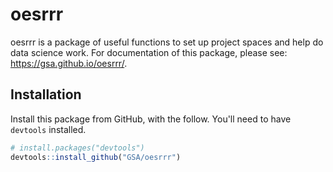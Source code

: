 # oesrrr 

oesrrr is a package of useful functions to set up project spaces and help do data science work. For documentation of this package, please see: https://gsa.github.io/oesrrr/. 

## Installation 

Install this package from GitHub, with the follow. You'll need to have `devtools` installed.

```R
# install.packages("devtools")
devtools::install_github("GSA/oesrrr")
```
